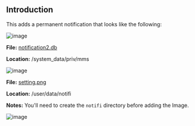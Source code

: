 ## Introduction

This adds a permanent notification that looks like the following:

![image](https://user-images.githubusercontent.com/98544186/195166547-7f06da3e-92fc-4c28-b726-9e086566e1d1.png)


**File:** [notification2.db](https://github.com/crump-youtube/PS5_JB_Archive/blob/main/PS5_Notifications/notification2.db)

**Location:** /system_data/priv/mms

![image](https://user-images.githubusercontent.com/98544186/195154810-37e26956-eaa7-409d-88aa-59aff3f3b501.png)


**File:** [setting.png](https://github.com/crump-youtube/PS5_JB_Archive/blob/main/PS5_Notifications/setting.png)

**Location:** /user/data/notifi

**Notes:** You'll need to create the `notifi` directory before adding the Image.

![image](https://user-images.githubusercontent.com/98544186/195164693-64f2d6ae-88a4-40fe-a27d-35f556406374.png)


